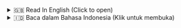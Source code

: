 <a id="top"></a>

<details>
  <summary>🇬🇧 Read In English (Click to open)</summary>
  <br>

---
</details>

<details>
  <summary>🇮🇩 Baca dalam Bahasa Indonesia (Klik untuk membuka)</summary>
  <br>

# Dashboard Analisis Saluran YouTube

## 🚀 Ringkasan Proyek

Proyek ini adalah sebuah dasbor analitik kustom yang dirancang untuk memantau dan membandingkan kinerja saluran YouTube. Solusi ini mengatasi keterbatasan antarmuka asli YouTube dengan menyediakan tampilan terkonsolidasi dan fitur perbandingan berdampingan antar kreator, yang didukung oleh data langsung dari YouTube Data API.

**✨ Untuk studi kasus lengkap, visualisasi akhir, dan penjelasan mendalam, silakan kunjungi [Portofolio Notion Saya](https://www.notion.so/YouTube-Channel-Analysis-Dashboard-Project-2876e9f3bfd680a081b8cd3d105d50c3?source=copy_link).**

---

## 📝 Workflow Proyek

**YouTube Data API → Power Query (M) → Power BI (Visualisasi)**

1.  **Extract:** Data metrik saluran dan video diambil secara dinamis dari YouTube Data API.
2.  **Transform:** Power Query (M) digunakan untuk membersihkan, mentransformasi, dan menstrukturkan data JSON yang diterima dari API.
3.  **Load & Visualize:** Data yang sudah bersih dimuat ke dalam model data Power BI dan divisualisasikan menjadi dasbor interaktif dengan beberapa halaman.

---

## 🛠️ Tech Stack & Tools

* **Visualisasi & Analisis:** Power BI
* **Data Collection & ETL:** Power Query (M)
* **Sumber Data:** YouTube Data API

---

## 📂 Struktur Repositori
```
YouTube-Analysis-Project/
├── README.md                   # Penjelasan utama proyek ini
│
├── docs/                       # Berisi semua dokumentasi & screenshot
|   ├── Youtube Dashboard.png    
│   ├── Home.png                
│   ├── Video.png               
│   └── Channel_vs_Channel.png  
│
├── power bi/                   # Berisi file sumber Power BI
│   └── YouTube Dashboard.pbit  # File template Power BI (tanpa data)
│
└── power query scripts/        # Berisi logika query untuk pengambilan data
    └── README.md               # Penjelasn dan Skrip Power Query (M) untuk panggilan API
```
## 📊 Visualisasi Dasbor

Berikut adalah cuplikan dari beberapa halaman utama dasbor:

**Halaman Utama (Home Page)**
*Menampilkan detail dari saluran yang dipilih beserta daftar videonya.*
![Home Page](docs/Home.gif)

**Halaman Perbandingan (Channel vs Channel)**
*Menyajikan perbandingan berdampingan antara dua saluran yang dipilih secara dinamis.*
![Channel vs Channel Page](https://github.com/AhmadZakiAmani/Youtube-Analysis-Project/blob/main/docs/Channel%20vs%20Channel.gif)

---

## 🙍 Tentang Saya

Halo, saya **Ahmad Zaki Amani** 👋

✨ Saya memiliki ketertarikan besar pada bidang **Data Analytics** dan **Business Intelligence**, khususnya dalam membangun dashboard, membuat visualisasi data, dan mengubah data mentah menjadi insight yang bermanfaat.

💡 Proyek ini merupakan bagian dari portofolio saya, yang menampilkan keterampilan dalam:

* Visualisasi data & storytelling
* Perancangan dashboard (Power BI, Tableau)
* Transformasi & analisis data
* Solusi Business Intelligence

📫 Mari terhubung dan berkolaborasi!

[![Gmail](https://img.shields.io/badge/Gmail-D14836?style=for-the-badge\&logo=gmail\&logoColor=white)](mailto:ahmadzaki27.az@gmail.com)
[![LinkedIn](https://img.shields.io/badge/LinkedIn-0A66C2?style=for-the-badge\&logo=linkedin\&logoColor=white)](https://www.linkedin.com/in/ahmad-zaki-amani-ab091635b/)
[![Notion](https://img.shields.io/badge/Notion-000?logo=notion&logoColor=fff)](https://www.notion.so/Portofolio-Data-Analysis-1e26e9f3bfd680fb9c92f7dc6734a391?source=copy_link)
---

<p align="right"><a href="#top">Back To Top ⬆️</a></p>  
</details>
